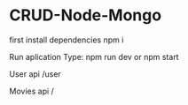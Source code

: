 # CRUD-Node-Mongo

first install dependencies
npm i

Run aplication
Type: npm run dev or npm start

User api
/user

Movies api
/

